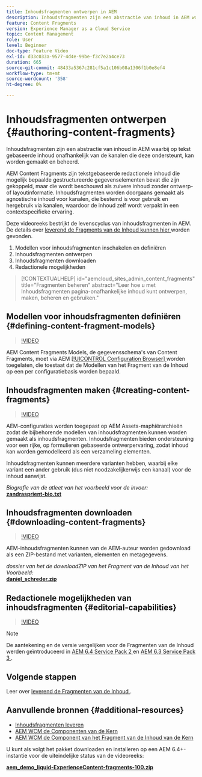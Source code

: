 ```yaml
---
title: Inhoudsfragmenten ontwerpen in AEM
description: Inhoudsfragmenten zijn een abstractie van inhoud in AEM waarbij op tekst gebaseerde inhoud onafhankelijk van de kanalen die deze ondersteunt, kan worden gemaakt en beheerd.
feature: Content Fragments
version: Experience Manager as a Cloud Service
topic: Content Management
role: User
level: Beginner
doc-type: Feature Video
exl-id: d33c033a-9577-4d4e-99be-f3c7e2a4ce73
duration: 665
source-git-commit: 48433a5367c281cf5a1c106b08a1306f1b0e8ef4
workflow-type: tm+mt
source-wordcount: '358'
ht-degree: 0%

---
```


# Inhoudsfragmenten ontwerpen {#authoring-content-fragments}

Inhoudsfragmenten zijn een abstractie van inhoud in AEM waarbij op tekst gebaseerde inhoud onafhankelijk van de kanalen die deze ondersteunt, kan worden gemaakt en beheerd.

AEM Content Fragments zijn tekstgebaseerde redactionele inhoud die mogelijk bepaalde gestructureerde gegevenselementen bevat die zijn gekoppeld, maar die wordt beschouwd als zuivere inhoud zonder ontwerp- of layoutinformatie. Inhoudsfragmenten worden doorgaans gemaakt als agnostische inhoud voor kanalen, die bestemd is voor gebruik en hergebruik via kanalen, waardoor de inhoud zelf wordt verpakt in een contextspecifieke ervaring.

Deze videoreeks bestrijkt de levenscyclus van inhoudsfragmenten in AEM. De details over [ leverend de Fragments van de Inhoud kunnen hier ](content-fragments-delivery-feature-video-use.md) worden gevonden.

1. Modellen voor inhoudsfragmenten inschakelen en definiëren
2. Inhoudsfragmenten ontwerpen
3. Inhoudsfragmenten downloaden
4. Redactionele mogelijkheden

>[!CONTEXTUALHELP]
>id="aemcloud_sites_admin_content_fragments"
>title="Fragmenten beheren"
>abstract="Leer hoe u met Inhoudsfragmenten pagina-onafhankelijke inhoud kunt ontwerpen, maken, beheren en gebruiken."

## Modellen voor inhoudsfragmenten definiëren {#defining-content-fragment-models}

>[!VIDEO](https://video.tv.adobe.com/v/22452?quality=12&learn=on)

AEM Content Fragments Models, de gegevensschema&#39;s van Content Fragments, moet via AEM [[!UICONTROL Configuration Browser] ](https://experienceleague.adobe.com/docs/experience-manager-cloud-service/implementing/developing/configurations.html) worden toegelaten, die toestaat dat de Modellen van het Fragment van de Inhoud op een per configuratiebasis worden bepaald.

## Inhoudsfragmenten maken {#creating-content-fragments}

>[!VIDEO](https://video.tv.adobe.com/v/22451?quality=12&learn=on)

AEM-configuraties worden toegepast op AEM Assets-maphiërarchieën zodat de bijbehorende modellen van inhoudsfragmenten kunnen worden gemaakt als inhoudsfragmenten. Inhoudsfragmenten bieden ondersteuning voor een rijke, op formulieren gebaseerde ontwerpervaring, zodat inhoud kan worden gemodelleerd als een verzameling elementen.

Inhoudsfragmenten kunnen meerdere varianten hebben, waarbij elke variant een ander gebruik (dus niet noodzakelijkerwijs een kanaal) voor de inhoud aanwijst.

*Biografie van de atleet van het voorbeeld voor de invoer:*\
**[zandrasprient-bio.txt](assets/sandra-sprient-bio.txt)**

## Inhoudsfragmenten downloaden {#downloading-content-fragments}

>[!VIDEO](https://video.tv.adobe.com/v/22450?quality=12&learn=on)

AEM-inhoudsfragmenten kunnen van de AEM-auteur worden gedownload als een ZIP-bestand met varianten, elementen en metagegevens.

*dossier van het de downloadZIP van het Fragment van de Inhoud van het Voorbeeld:*\
**[daniel_schreder.zip](assets/daniel_schreder.zip)**

## Redactionele mogelijkheden van inhoudsfragmenten {#editorial-capabilities}

>[!VIDEO](https://video.tv.adobe.com/v/25891?quality=12&learn=on)

>[!NOTE]
>
> De aantekening en de versie vergelijken voor de Fragmenten van de Inhoud werden geïntroduceerd in [ AEM 6.4 Service Pack 2 ](https://helpx.adobe.com/experience-manager/aem-releases-updates.html) en [ AEM 6.3 Service Pack 3 ](https://helpx.adobe.com/experience-manager/6-3/release-notes/sp3-release-notes.html).

## Volgende stappen

Leer over [ leverend de Fragmenten van de Inhoud ](content-fragments-delivery-feature-video-use.md).

## Aanvullende bronnen {#additional-resources}

* [Inhoudsfragmenten leveren](content-fragments-delivery-feature-video-use.md)
* [ AEM WCM de Componenten van de Kern ](https://experienceleague.adobe.com/docs/experience-manager-core-components/using/introduction.html)
* [ AEM WCM de Component van het Fragment van de Inhoud van de Kern ](https://experienceleague.adobe.com/docs/experience-manager-core-components/using/components/content-fragment-component.html)

U kunt als volgt het pakket downloaden en installeren op een AEM 6.4+-instantie voor de uiteindelijke status van de videoreeks:

**[aem_demo_liquid-ExperienceContent-fragments-100.zip](assets/aem_demo_fluid-experiencescontent-fragments-100.zip)**
